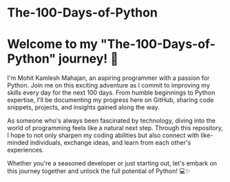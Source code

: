 # The-100-Days-of-Python
<!DOCTYPE html>
<html lang="en">
<head>
    <meta charset="UTF-8">
    <meta name="viewport" content="width=device-width, initial-scale=1.0">
    <title>The-100-Days-of-Python Journey</title>
</head>
<body>
    <div class="container">
        <h1>Welcome to my <span class="highlight">"The-100-Days-of-Python"</span> journey! <span class="emoji">🐍</span></h1>
        <p>I'm Mohit Kamlesh Mahajan, an aspiring programmer with a passion for Python. Join me on this exciting adventure as I commit to improving my skills every day for the next 100 days. From humble beginnings to Python expertise, I'll be documenting my progress here on GitHub, sharing code snippets, projects, and insights gained along the way.</p>
        <p>As someone who's always been fascinated by technology, diving into the world of programming feels like a natural next step. Through this repository, I hope to not only sharpen my coding abilities but also connect with like-minded individuals, exchange ideas, and learn from each other's experiences.</p>
        <p>Whether you're a seasoned developer or just starting out, let's embark on this journey together and unlock the full potential of Python! <span class="emoji">💻✨</span></p>
    </div>
</body>
</html>

